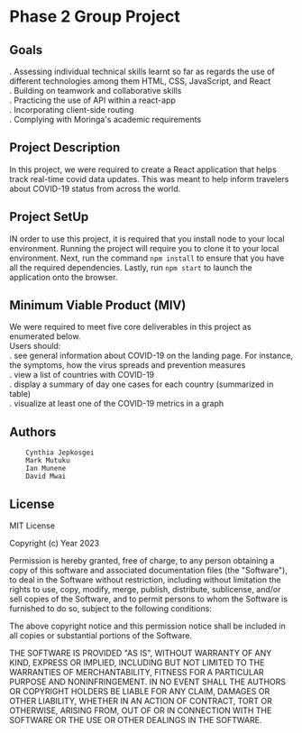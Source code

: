 # Phase 2 Group Project 
## Goals 
. Assessing individual technical skills learnt so far as regards the use of different technologies among them HTML, CSS, JavaScript, and React<br>
. Building on teamwork and collaborative skills<br>
. Practicing the use of API within a react-app<br>
. Incorporating client-side routing<br>
. Complying with Moringa's academic requirements 
## Project Description 
In this project, we were required to create a React application that helps track real-time covid data updates. This was meant to help inform travelers about COVID-19 status from across the world. 
## Project SetUp 
IN order to use this project, it is required that you install node to your local environment. Running the project will require you to clone it to your local environment. Next, run the command `npm install` to ensure that you have all the required dependencies. Lastly, run `npm start` to launch the application onto the browser. 
## Minimum Viable Product (MIV)
We were required to meet five core deliverables in this project as enumerated below. <br>
Users should:<br>
. see general information about COVID-19 on the landing page. For instance, the symptoms, how the virus spreads and prevention measures<br> 
. view a list of countries with COVID-19<br>
. display a summary of day one cases for each country (summarized in table)<br>
. visualize at least one of the COVID-19 metrics in a graph 
## Authors 
        Cynthia Jepkosgei
        Mark Mutuku
        Ian Munene
        David Mwai
## License 

MIT License

Copyright (c) Year 2023

Permission is hereby granted, free of charge, to any person obtaining a copy of this software and associated documentation files (the "Software"), to deal in the Software without restriction, including without limitation the rights to use, copy, modify, merge, publish, distribute, sublicense, and/or sell copies of the Software, and to permit persons to whom the Software is furnished to do so, subject to the following conditions:

The above copyright notice and this permission notice shall be included in all copies or substantial portions of the Software.

THE SOFTWARE IS PROVIDED "AS IS", WITHOUT WARRANTY OF ANY KIND, EXPRESS OR IMPLIED, INCLUDING BUT NOT LIMITED TO THE WARRANTIES OF MERCHANTABILITY, FITNESS FOR A PARTICULAR PURPOSE AND NONINFRINGEMENT. IN NO EVENT SHALL THE AUTHORS OR COPYRIGHT HOLDERS BE LIABLE FOR ANY CLAIM, DAMAGES OR OTHER LIABILITY, WHETHER IN AN ACTION OF CONTRACT, TORT OR OTHERWISE, ARISING FROM, OUT OF OR IN CONNECTION WITH THE SOFTWARE OR THE USE OR OTHER DEALINGS IN THE SOFTWARE.

